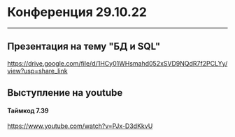 # Конференция 29.10.22
---------------------------
## Презентация на тему "БД и SQL"
https://drive.google.com/file/d/1HCy01WHsmahd052xSVD9NQdR7f2PCLYy/view?usp=share_link

## Выступление на youtube
#### Таймкод 7.39
https://www.youtube.com/watch?v=PJx-D3dKkvU 

